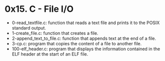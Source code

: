 # 0x15. C - File I/O

* 0-read_textfile.c: function that reads a text file and prints it to the POSIX standard output.
* 1-create_file.c: function that creates a file.
* 2-append_text_to_file.c: function that appends text at the end of a file.
* 3-cp.c: program that copies the content of a file to another file.
* 100-elf_header.c: program that displays the information contained in the ELF header at the start of an ELF file.